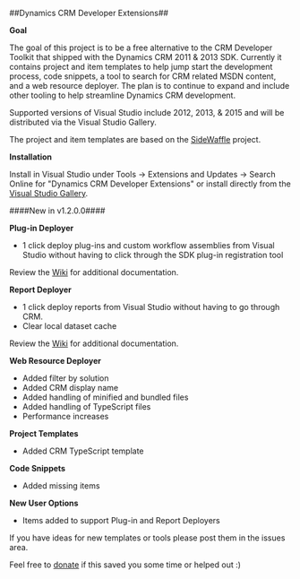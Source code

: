 ##Dynamics CRM Developer Extensions##

**Goal**

The goal of this project is to be a free alternative to the CRM Developer Toolkit that shipped with the Dynamics CRM 2011 & 2013 SDK. Currently it contains project  and item templates to help jump start the development process, code snippets, a tool to search for CRM related MSDN content, and a web resource deployer. The plan is to continue to expand and include other tooling to help streamline Dynamics CRM development. 

Supported versions of Visual Studio include 2012, 2013, & 2015 and will be distributed via the Visual Studio Gallery.

The project and item templates are based on the [SideWaffle](http://sidewaffle.com/) project.

**Installation**

Install in Visual Studio under Tools -> Extensions and Updates -> Search Online for "Dynamics CRM Developer Extensions" or install directly from the [Visual Studio Gallery](https://visualstudiogallery.msdn.microsoft.com/0f9ab063-acec-4c55-bd6c-5eb7c6cffec4).

####New in v1.2.0.0####

**Plug-in Deployer**

* 1 click deploy plug-ins and custom workflow assemblies from Visual Studio without having to click through the SDK plug-in registration tool

Review the [Wiki](https://github.com/jlattimer/CRMDeveloperExtensions/wiki/Plug-in-Deployer) for additional documentation. 

**Report Deployer**

* 1 click deploy reports from Visual Studio without having to go through CRM.
* Clear local dataset cache 

Review the [Wiki](https://github.com/jlattimer/CRMDeveloperExtensions/wiki/Report-Deployer) for additional documentation.

**Web Resource Deployer**

* Added filter by solution
* Added CRM display name
* Added handling of minified and bundled files
* Added handling of TypeScript files
* Performance increases

**Project Templates**

* Added CRM TypeScript template

**Code Snippets**

* Added missing items

**New User Options**

* Items added to support Plug-in and Report Deployers    


If you have ideas for new templates or tools please post them in the issues area.

Feel free to [donate](https://www.paypal.me/JLattimer) if this saved you some time or helped out :)
